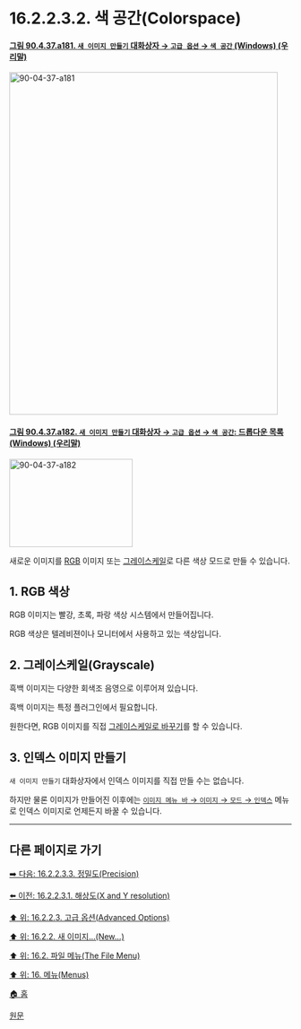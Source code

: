 # 16.2.2.3.2. 색 공간(Colorspace)

<a id="90-04-37-a181"></a>

#### [그림 90.4.37.a181. `새 이미지 만들기` 대화상자 → `고급 옵션` → `색 공간` (Windows) (우리말)](./90-04-0037-create_a_new_image.md#90-04-37-a181)
<img width="479" height="611" alt="90-04-37-a181" src="https://github.com/user-attachments/assets/1a3b8be2-1add-4ee4-9c63-a9f0a65994bc" />

<a id="90-04-37-a182"></a>

#### [그림 90.4.37.a182. `새 이미지 만들기` 대화상자 → `고급 옵션` → `색 공간`: 드롭다운 목록 (Windows) (우리말)](./90-04-0037-create_a_new_image.md#90-04-37-a182)
<img width="220" height="157" alt="90-04-37-a182" src="https://github.com/user-attachments/assets/1d1d9ee9-a1c3-4b6f-ae2b-57b139a54847" />

새로운 이미지를 [RGB](./19-glossaryx-color_model_rgb.md) 이미지 또는 [그레이스케일](./19-glossaryx-color_mode_grayscale.md)로 다른 색상 모드로 만들 수 있습니다.

<a id="16-02-02-03-02-s1"></a>

## 1. RGB 색상
RGB 이미지는 빨강, 초록, 파랑 색상 시스템에서 만들어집니다.

RGB 색상은 텔레비젼이나 모니터에서 사용하고 있는 색상입니다.

<a id="16-02-02-03-02-s2"></a>

## 2. 그레이스케일(Grayscale)
흑백 이미지는 다양한 회색조 음영으로 이루어져 있습니다.

흑백 이미지는 특정 플러그인에서 필요합니다.

원한다면, RGB 이미지를 직접 [그레이스케일로 바꾸기](./16-06-05-00-grayscale-mode.md)를 할 수 있습니다.

<a id="16-02-02-03-02-s3"></a>

## 3. 인덱스 이미지 만들기
`새 이미지 만들기` 대화상자에서 인덱스 이미지를 직접 만들 수는 없습니다.

하지만 물론 이미지가 만들어진 이후에는 [`이미지 메뉴 바` → `이미지` → `모드` → `인덱스`](./16-06-06-00-indexed-mode.md) 메뉴로 인덱스 이미지로 언제든지 바꿀 수 있습니다.

***

## 다른 페이지로 가기

[➡️ 다음: 16.2.2.3.3. 정밀도(Precision)](./16-02-02-03-03-precision.md)

[⬅️ 이전: 16.2.2.3.1. 해상도(X and Y resolution)](./16-02-02-03-01-x_y_resolution.md)

[⬆️ 위: 16.2.2.3. 고급 옵션(Advanced Options)](./16-02-02-03-00-advanced_options.md)

[⬆️ 위: 16.2.2. 새 이미지…(New…)](./16-02-02-00-new.md)

[⬆️ 위: 16.2. 파일 메뉴(The File Menu)](./16-02-00-the-file-menu.md)

[⬆️ 위: 16. 메뉴(Menus)](./16-00-menus.md)

[🏠 홈](./00-home.md)

[원문](https://docs.gimp.org/2.10/ko/gimp-file-new.html#idm22657)